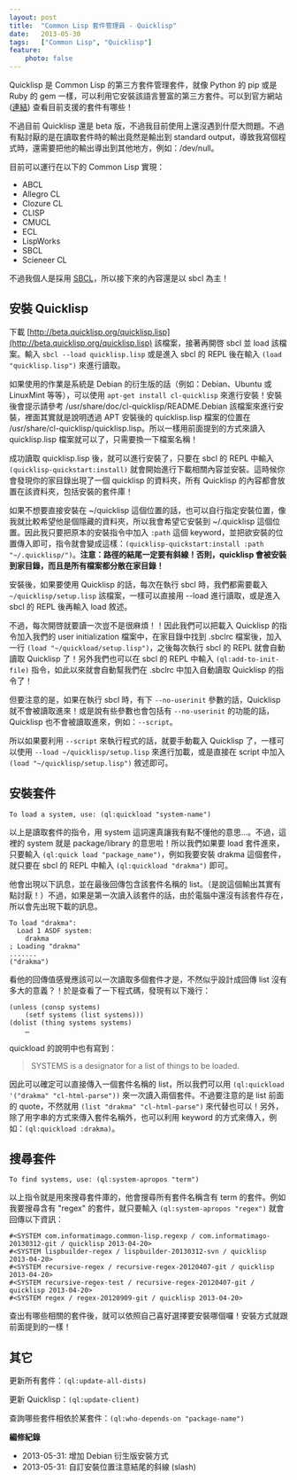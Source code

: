 ```yaml
---
layout: post
title:  "Common Lisp 套件管理員 - Quicklisp"
date:   2013-05-30
tags:   ["Common Lisp", "Quicklisp"]
feature:
    photo: false
---
```


Quicklisp 是 Common Lisp 的第三方套件管理套件，就像 Python 的 pip 或是 Ruby 的 gem 一樣，可以利用它安裝該語言豐富的第三方套件。可以到官方網站 ([連結](http://www.quicklisp.org/beta/releases.html)) 查看目前支援的套件有哪些！

不過目前 Quicklisp 還是 beta 版，不過我目前使用上還沒遇到什麼大問題。不過有點討厭的是在讀取套件時的輸出竟然是輸出到 standard output，導致我寫個程式時，還需要把他的輸出導出到其他地方，例如：/dev/null。

目前可以運行在以下的 Common Lisp 實現：

- ABCL
- Allegro CL
- Clozure CL
- CLISP
- CMUCL
- ECL
- LispWorks
- SBCL
- Scieneer CL

不過我個人是採用 [SBCL](http://www.sbcl.org)，所以接下來的內容還是以 sbcl 為主！

## 安裝 Quicklisp

下載 [http://beta.quicklisp.org/quicklisp.lisp](http://beta.quicklisp.org/quicklisp.lisp) 該檔案，接著再開啓 sbcl 並 load 該檔案。輸入 `sbcl --load quicklisp.lisp` 或是進入 sbcl 的 REPL 後在輸入 `(load "quicklisp.lisp")` 來進行讀取。

如果使用的作業是系統是 Debian 的衍生版的話（例如：Debian、Ubuntu 或 LinuxMint 等等），可以使用 `apt-get install cl-quicklisp` 來進行安裝！安裝後會提示請參考 /usr/share/doc/cl-quicklisp/README.Debian 該檔案來進行安裝，裡面其實就是說明透過 APT 安裝後的 quicklisp.lisp 檔案的位置在 /usr/share/cl-quicklisp/quicklisp.lisp。所以一樣用前面提到的方式來讀入 quicklisp.lisp 檔案就可以了，只需要換一下檔案名稱！

成功讀取 quicklisp.lisp 後，就可以進行安裝了，只要在 sbcl 的 REPL 中輸入 `(quicklisp-quickstart:install)` 就會開始進行下載相關內容並安裝。這時候你會發現你的家目錄出現了一個 quicklisp 的資料夾，所有 Quicklisp 的內容都會放置在該資料夾，包括安裝的套件庫！

如果不想要直接安裝在 ~/quicklisp 這個位置的話，也可以自行指定安裝位置，像我就比較希望他是個隱藏的資料夾，所以我會希望它安裝到 ~/.quicklisp 這個位置。因此我只要把原本的安裝指令中加入 `:path` 這個 keyword，並把欲安裝的位置傳入即可，指令就會變成這樣：`(quicklisp-quickstart:install :path "~/.quicklisp/")`。**注意：路徑的結尾一定要有斜線！否則，quicklisp 會被安裝到家目錄，而且是所有檔案都分散在家目錄！**

安裝後，如果要使用 Quicklisp 的話，每次在執行 sbcl 時，我們都需要載入 `~/quicklisp/setup.lisp` 該檔案，一樣可以直接用 --load 進行讀取，或是進入 sbcl 的 REPL 後再輸入 load 敘述。

不過，每次開啓就要讀一次豈不是很麻煩！！因此我們可以把載入 Quicklisp 的指令加入我們的 user initialization 檔案中，在家目錄中找到 .sbclrc 檔案後，加入一行 `(load "~/quickload/setup.lisp")`，之後每次執行 sbcl 的 REPL 就會自動讀取 Quicklisp 了！另外我們也可以在 sbcl 的 REPL 中輸入 `(ql:add-to-init-file)` 指令，如此以來就會自動幫我們在 .sbclrc 中加入自動讀取 Quicklisp 的指令了！

但要注意的是，如果在執行 sbcl 時，有下 `--no-userinit` 參數的話，Quicklisp 就不會被讀取進來！或是說有些參數也會包括有 `--no-userinit` 的功能的話，Quicklisp 也不會被讀取進來，例如：`--script`。

所以如果要利用 `--script` 來執行程式的話，就要手動載入 Quicklisp 了，一樣可以使用 `--load ~/quicklisp/setup.lisp` 來進行加載，或是直接在 script 中加入 `(load "~/quicklisp/setup.lisp")` 敘述即可。

## 安裝套件

```common-lisp
To load a system, use: (ql:quickload "system-name")
```

以上是讀取套件的指令，用 system 這詞還真讓我有點不懂他的意思…。不過，這裡的 system 就是 package/library 的意思啦！所以我們如果要 load 套件進來，只要輸入 `(ql:quick load "package_name")`，例如我要安裝 drakma 這個套件，就只要在 sbcl 的 REPL 中輸入 `(ql:quickload "drakma")` 即可。

他會出現以下訊息，並在最後回傳包含該套件名稱的 list。（是說這個輸出其實有點討厭！）不過，如果是第一次讀入該套件的話，由於電腦中還沒有該套件存在，所以會先出現下載的訊息。

```common-lisp
To load "drakma":
  Load 1 ASDF system:
    drakma
; Loading "drakma"
.......
("drakma")
```

看他的回傳值感覺應該可以一次讀取多個套件才是，不然似乎設計成回傳 list 沒有多大的意義？！於是查看了一下程式碼，發現有以下幾行：

```common-lisp
(unless (consp systems)
    (setf systems (list systems)))
(dolist (thing systems systems)
    …
```
        
quickload 的說明中也有寫到：

> SYSTEMS is a designator for a list of things to be loaded.

因此可以確定可以直接傳入一個套件名稱的 list，所以我們可以用 `(ql:quickload '("drakma" "cl-html-parse"))` 來一次讀入兩個套件。不過要注意的是 list 前面的 quote，不然就用 `(list "drakma" "cl-html-parse")` 來代替也可以！另外，除了用字串的方式來傳入套件名稱外，也可以利用 keyword 的方式來傳入，例如：`(ql:quickload :drakma)`。

## 搜尋套件

```common-lisp
To find systems, use: (ql:system-apropos "term")
```
    
以上指令就是用來搜尋套件庫的，他會搜尋所有套件名稱含有 term 的套件。例如我要搜尋含有 "regex" 的套件，就只要輸入 `(ql:system-apropos "regex")` 就會回傳以下資訊：

```common-lisp
#<SYSTEM com.informatimago.common-lisp.regexp / com.informatimago-20130312-git / quicklisp 2013-04-20>
#<SYSTEM lispbuilder-regex / lispbuilder-20130312-svn / quicklisp 2013-04-20>
#<SYSTEM recursive-regex / recursive-regex-20120407-git / quicklisp 2013-04-20>
#<SYSTEM recursive-regex-test / recursive-regex-20120407-git / quicklisp 2013-04-20>
#<SYSTEM regex / regex-20120909-git / quicklisp 2013-04-20>
```

查出有哪些相關的套件後，就可以依照自己喜好選擇要安裝哪個囉！安裝方式就跟前面提到的一樣！

## 其它

更新所有套件：`(ql:update-all-dists)`

更新 Quicklisp：`(ql:update-client)`

查詢哪些套件相依於某套件：`(ql:who-depends-on "package-name")`

**編修紀錄**

- 2013-05-31: 增加 Debian 衍生版安裝方式
- 2013-05-31: 自訂安裝位置注意結尾的斜線 (slash)
